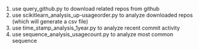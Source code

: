 1. use query_github.py to download related repos from github
2. use scikitlearn_analysis_up-usageorder.py to analyze downloaded repos (which will generate a csv file)
3. use time_stamp_analysis_1year.py to analyze recent commit activity
4. use sequence_analysis_usagecount.py to analyze most common sequence
